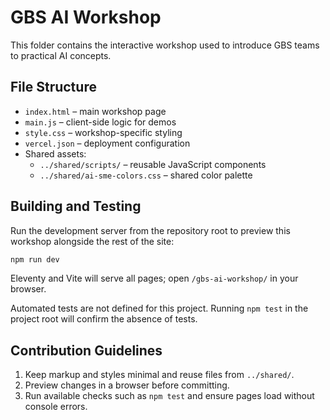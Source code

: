 # GBS AI Workshop

This folder contains the interactive workshop used to introduce GBS teams to practical AI concepts.

## File Structure
- `index.html` – main workshop page
- `main.js` – client-side logic for demos
- `style.css` – workshop-specific styling
- `vercel.json` – deployment configuration
- Shared assets:
  - `../shared/scripts/` – reusable JavaScript components
  - `../shared/ai-sme-colors.css` – shared color palette

## Building and Testing
Run the development server from the repository root to preview this workshop alongside the rest of the site:

```bash
npm run dev
```

Eleventy and Vite will serve all pages; open `/gbs-ai-workshop/` in your browser.

Automated tests are not defined for this project. Running `npm test` in the project root will confirm the absence of tests.

## Contribution Guidelines
1. Keep markup and styles minimal and reuse files from `../shared/`.
2. Preview changes in a browser before committing.
3. Run available checks such as `npm test` and ensure pages load without console errors.

